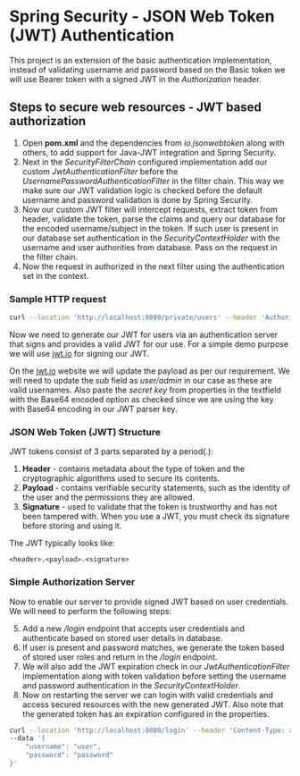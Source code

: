 # Spring Security - JSON Web Token (JWT) Authentication
 This project is an extension of the basic authentication implementation, instead of validating username and password based on the Basic token we will use Bearer token with a signed JWT in the *Authorization* header.

 ## Steps to secure web resources - JWT based authorization
 1. Open **pom.xml** and the dependencies from *io.jsonwebtoken* along with others, to add support for Java-JWT integration and Spring Security.
 2. Next in the *SecurityFilterChain* configured implementation add our custom *JwtAuthenticationFilter* before the *UsernamePasswordAuthenticationFilter* in the filter chain. This way we make sure our JWT validation logic is checked before the default username and password validation is done by Spring Security.
 3. Now our custom JWT filter will intercept requests, extract token from header, validate the token, parse the claims and query our database for the encoded username/subject in the token. If such user is present in our database set authentication in the *SecurityContextHolder* with the username and user authorities from database. Pass on the request in the filter chain.
 4. Now the request in authorized in the next filter using the authentication set in the context.

 ### Sample HTTP request
 ```bash
 curl --location 'http://localhost:8080/private/users' --header 'Authorization: Bearer <token>'
 ```
 Now we need to generate our JWT for users via an authentication server that signs and provides a valid JWT for our use. For a simple demo purpose we will use [jwt.io](https://jwt.io/) for signing our JWT.

On the [jwt.io](https://jwt.io/) website we will update the payload as per our requirement. We will need to update the *sub* field as *user/admin* in our case as these are valid usernames. Also paste the *secret key* from properties in the textfield with the Base64 encoded option as checked since we are using the key with Base64 encoding in our JWT parser key.

### JSON Web Token (JWT) Structure
JWT tokens consist of 3 parts separated by a period(.):
1. **Header** - contains metadata about the type of token and the cryptographic algorithms used to secure its contents.
2. **Payload** - contains verifiable security statements, such as the identity of the user and the permissions they are allowed.
3. **Signature** - used to validate that the token is trustworthy and has not been tampered with. When you use a JWT, you must check its signature before storing and using it.

The JWT typically looks like:
```
<header>.<payload>.<signature>
```
### Simple Authorization Server
Now to enable our server to provide signed JWT based on user credentials. We will need to perform the following steps:

5. Add a new */login* endpoint that accepts user credentials and authenticate based on stored user details in database.
6. If user is present and password matches, we generate the token based of stored user roles and return in the */login* endpoint.
7. We will also add the JWT expiration check in our *JwtAuthenticationFilter* implementation along with token validation before setting the username and password authentication in the *SecurityContextHolder*.
8. Now on restarting the server we can login with valid credentials and access secured resources with the new generated JWT. Also note that the generated token has an expiration configured in the properties.
```bash
curl --location 'http://localhost:8080/login' --header 'Content-Type: application/json' \
--data '{
    "username": "user",
    "password": "password"
}'
```
